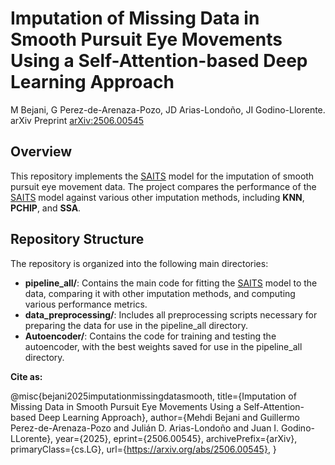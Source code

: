 

# Imputation of Missing Data in Smooth Pursuit Eye Movements Using a Self-Attention-based Deep Learning Approach

M Bejani, G Perez-de-Arenaza-Pozo, JD Arias-Londoño, JI Godino-Llorente.  
arXiv Preprint [arXiv:2506.00545](https://arxiv.org/abs/2506.00545) 

## Overview

This repository implements the [SAITS](https://github.com/WenjieDu/SAITS) model for the imputation of smooth pursuit eye movement data. The project compares the performance of the [SAITS](https://github.com/WenjieDu/SAITS) model against various other imputation methods, including **KNN**, **PCHIP**, and **SSA**. 

## Repository Structure

The repository is organized into the following main directories:

- **pipeline_all/**: Contains the main code for fitting the [SAITS](https://github.com/WenjieDu/SAITS) model to the data, comparing it with other imputation methods, and computing various performance metrics.
- **data_preprocessing/**: Includes all preprocessing scripts necessary for preparing the data for use in the pipeline_all directory.
- **Autoencoder/**: Contains the code for training and testing the autoencoder, with the best weights saved for use in the pipeline_all directory.

**Cite as:**

@misc{bejani2025imputationmissingdatasmooth,
      title={Imputation of Missing Data in Smooth Pursuit Eye Movements Using a Self-Attention-based Deep Learning Approach}, 
      author={Mehdi Bejani and Guillermo Perez-de-Arenaza-Pozo and Julián D. Arias-Londoño and Juan I. Godino-LLorente},
      year={2025},
      eprint={2506.00545},
      archivePrefix={arXiv},
      primaryClass={cs.LG},
      url={https://arxiv.org/abs/2506.00545}, 
}
